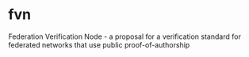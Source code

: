 # fvn
Federation Verification Node - a proposal for a verification standard for federated networks that use public proof-of-authorship
